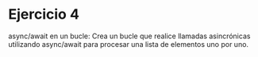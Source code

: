 # Ejercicio 4

async/await en un bucle: Crea un bucle que realice llamadas asincrónicas utilizando async/await para procesar una lista de elementos uno por uno.
